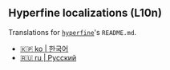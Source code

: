 ## Hyperfine localizations (L10n)

Translations for [`hyperfine`](https://github.com/sharkdp/hyperfine)'s `README.md`.
- [🇰🇵 ko | 한국어](hyperfine-ko.md)
- [🇷🇺 ru | Русский](hyperfine-ru.md)
